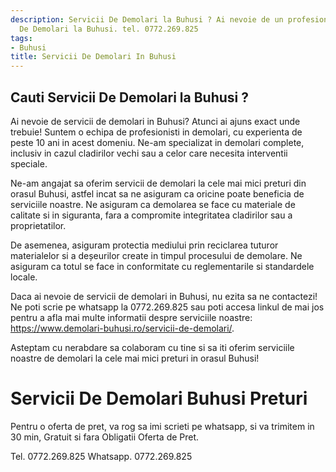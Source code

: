 ```yaml
---
description: Servicii De Demolari la Buhusi ? Ai nevoie de un profesionist in Servicii
  De Demolari la Buhusi. tel. 0772.269.825
tags:
- Buhusi
title: Servicii De Demolari In Buhusi
---
```



## Cauti Servicii De Demolari la Buhusi ?

Ai nevoie de servicii de demolari in Buhusi? Atunci ai ajuns exact unde trebuie! Suntem o echipa de profesionisti in demolari, cu experienta de peste 10 ani in acest domeniu. Ne-am specializat in demolari complete, inclusiv in cazul cladirilor vechi sau a celor care necesita interventii speciale.

Ne-am angajat sa oferim servicii de demolari la cele mai mici preturi din orasul Buhusi, astfel incat sa ne asiguram ca oricine poate beneficia de serviciile noastre. Ne asiguram ca demolarea se face cu materiale de calitate si in siguranta, fara a compromite integritatea cladirilor sau a proprietatilor.

De asemenea, asiguram protectia mediului prin reciclarea tuturor materialelor si a deșeurilor create in timpul procesului de demolare. Ne asiguram ca totul se face in conformitate cu reglementarile si standardele locale. 

Daca ai nevoie de servicii de demolari in Buhusi, nu ezita sa ne contactezi! Ne poti scrie pe whatsapp la 0772.269.825 sau poti accesa linkul de mai jos pentru a afla mai multe informatii despre serviciile noastre: https://www.demolari-buhusi.ro/servicii-de-demolari/. 

Asteptam cu nerabdare sa colaboram cu tine si sa iti oferim serviciile noastre de demolari la cele mai mici preturi in orasul Buhusi!

# Servicii De Demolari Buhusi Preturi
Pentru o oferta de pret, va rog sa imi scrieti pe whatsapp, si va trimitem in 30 min, Gratuit si fara Obligatii Oferta de Pret.

Tel. 0772.269.825
Whatsapp. 0772.269.825
